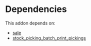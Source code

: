 # Dependencies

This addon depends on:

- [sale](../../odoo-bringout-oca-ocb-sale)
- [stock_picking_batch_print_pickings](../../odoo-bringout-oca-stock-logistics-workflow-stock_picking_batch_print_pickings)
